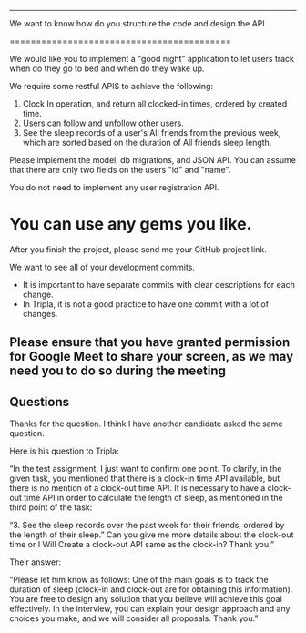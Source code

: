 ---------------------------------------------------------------------------------------------
We want to know how do you structure the code and design the API

==========================================

We would like you to implement a "good night" application to let users track when do they go to bed and when do they wake up.

We require some restful APIS to achieve the following:

1. Clock In operation, and return all clocked-in times, ordered by created time.
2. Users can follow and unfollow other users.
3. See the sleep records of a user's All friends from the previous week, which are sorted based on the duration of All friends sleep length.

Please implement the model, db migrations, and JSON API.
You can assume that there are only two fields on the users "id" and "name".

You do not need to implement any user registration API.

You can use any gems you like.
============================

After you finish the project, please send me your GitHub project link.

We want to see all of your development commits.
- It is important to have separate commits with clear descriptions for each change.
- In Tripla, it is not a good practice to have one commit with a lot of changes.

Please ensure that you have granted permission for Google Meet to share your screen, as we may need you to do so during the meeting
---------------------------------------------------------------------------------------------

## Questions

Thanks for the question. I think I have another candidate asked the same question.

Here  is his question to Tripla:

“In the test assignment, I just want to confirm one point.
To clarify, in the given task, you mentioned that there is a clock-in time API available, but there is no mention of a clock-out time API. It is necessary to have a clock-out time API in order to calculate the length of sleep, as mentioned in the third point of the task:

“3. See the sleep records over the past week for their friends, ordered by the length of their sleep.”
Can you give me more details about the clock-out time or I Will Create a clock-out API same as the clock-in?
Thank you.”


Their answer:

“Please let him know as follows:
One of the main goals is to track the duration of sleep (clock-in and clock-out are for obtaining this information).
You are free to design any solution that you believe will achieve this goal effectively.
In the interview, you can explain your design approach and any choices you make, and we will consider all proposals.
Thank you.”
